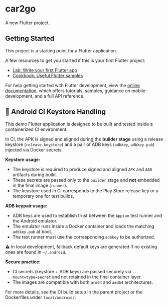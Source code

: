 # car2go

A new Flutter project.

## Getting Started

This project is a starting point for a Flutter application.

A few resources to get you started if this is your first Flutter project:

- [Lab: Write your first Flutter app](https://docs.flutter.dev/get-started/codelab)
- [Cookbook: Useful Flutter samples](https://docs.flutter.dev/cookbook)

For help getting started with Flutter development, view the
[online documentation](https://docs.flutter.dev/), which offers tutorials,
samples, guidance on mobile development, and a full API reference.

## 🔐 Android CI Keystore Handling

This demo Flutter application is designed to be built and tested inside a containerized CI environment.

In CI, the APK is signed and aligned during the **builder stage** using a release keystore (`release.keystore`) and a pair of ADB keys (`adbkey`, `adbkey.pub`) injected via Docker secrets.

**Keystore usage:**
- The keystore is required to produce signed and aligned `APK` and `AAB` artifacts during build.
- These secrets are passed only to the `builder` stage and **not** embedded in the final image (`runner`).
- The keystore used in CI corresponds to the Play Store release key or a temporary one for test builds.

**ADB keypair usage:**
- ADB keys are used to establish trust between the `Appium` test runner and the Android emulator.
- The emulator runs inside a Docker container and loads the matching `adbkey.pub` at boot.
- The test runner must use the corresponding `adbkey` to be authorized.

⚠️ In local development, fallback default keys are generated if no existing ones are found in `~/.android`.

**Secure practice:**
- CI secrets (keystore + ADB keys) are passed securely via `--mount=type=secret` and not retained in the final container layer.
- The images are compatible with both `arm64` and `amd64` architectures.

For more details, see the CI build setup in the parent project or the Dockerfiles under `local/android/`.
